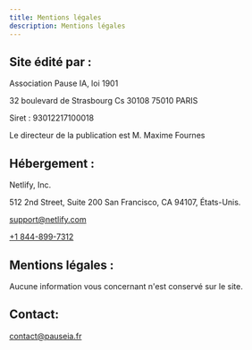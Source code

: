 ```yaml
---
title: Mentions légales
description: Mentions légales
---
```


## Site édité par :

Association Pause IA, loi 1901

32 boulevard de Strasbourg Cs 30108
75010 PARIS

Siret : 93012217100018

Le directeur de la publication est M. Maxime Fournes

## Hébergement :

Netlify, Inc.

512 2nd Street, Suite 200 San Francisco, CA 94107, États-Unis.

[support@netlify.com](mailto:support@netlify.com)

[+1 844-899-7312](tel:+1-844-899-7312)

## Mentions légales :

Aucune information vous concernant n'est conservé sur le site.

## Contact:

[contact@pauseia.fr](mailto:contact@pauseia.fr)
